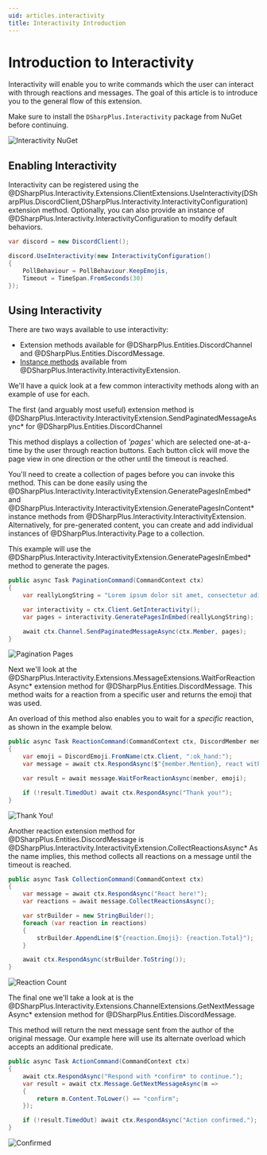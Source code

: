 ```yaml
---
uid: articles.interactivity
title: Interactivity Introduction
---
```


# Introduction to Interactivity
Interactivity will enable you to write commands which the user can interact with through reactions and messages.
The goal of this article is to introduce you to the general flow of this extension.

Make sure to install the `DSharpPlus.Interactivity` package from NuGet before continuing.

![Interactivity NuGet][0]

## Enabling Interactivity
Interactivity can be registered using the
@DSharpPlus.Interactivity.Extensions.ClientExtensions.UseInteractivity(DSharpPlus.DiscordClient,DSharpPlus.Interactivity.InteractivityConfiguration)
extension method. Optionally, you can also provide an instance of @DSharpPlus.Interactivity.InteractivityConfiguration
to modify default behaviors.

```cs
var discord = new DiscordClient();

discord.UseInteractivity(new InteractivityConfiguration() 
{ 
    PollBehaviour = PollBehaviour.KeepEmojis,
    Timeout = TimeSpan.FromSeconds(30)
});
```

## Using Interactivity
There are two ways available to use interactivity: 

* Extension methods available for @DSharpPlus.Entities.DiscordChannel and @DSharpPlus.Entities.DiscordMessage.
* [Instance methods][1] available from @DSharpPlus.Interactivity.InteractivityExtension.

We'll have a quick look at a few common interactivity methods along with an example of use for each.

The first (and arguably most useful) extension method is
@DSharpPlus.Interactivity.InteractivityExtension.SendPaginatedMessageAsync* for @DSharpPlus.Entities.DiscordChannel

This method displays a collection of *'pages'* which are selected one-at-a-time by the user through reaction buttons.
Each button click will move the page view in one direction or the other until the timeout is reached.

You'll need to create a collection of pages before you can invoke this method. This can be done easily using the
@DSharpPlus.Interactivity.InteractivityExtension.GeneratePagesInEmbed* and
@DSharpPlus.Interactivity.InteractivityExtension.GeneratePagesInContent* instance methods from
@DSharpPlus.Interactivity.InteractivityExtension.
Alternatively, for pre-generated content, you can create and add individual instances of @DSharpPlus.Interactivity.Page
to a collection.

This example will use the @DSharpPlus.Interactivity.InteractivityExtension.GeneratePagesInEmbed* method to generate the
pages.
```cs
public async Task PaginationCommand(CommandContext ctx)
{
    var reallyLongString = "Lorem ipsum dolor sit amet, consectetur adipiscing ..."

    var interactivity = ctx.Client.GetInteractivity();
    var pages = interactivity.GeneratePagesInEmbed(reallyLongString);

    await ctx.Channel.SendPaginatedMessageAsync(ctx.Member, pages);
}
```

![Pagination Pages][2]

Next we'll look at the @DSharpPlus.Interactivity.Extensions.MessageExtensions.WaitForReactionAsync* extension method for
@DSharpPlus.Entities.DiscordMessage. This method waits for a reaction from a specific user and returns the emoji that
was used.

An overload of this method also enables you to wait for a *specific* reaction, as shown in the example below.
```cs
public async Task ReactionCommand(CommandContext ctx, DiscordMember member)
{
    var emoji = DiscordEmoji.FromName(ctx.Client, ":ok_hand:");
    var message = await ctx.RespondAsync($"{member.Mention}, react with {emoji}.");

    var result = await message.WaitForReactionAsync(member, emoji);

    if (!result.TimedOut) await ctx.RespondAsync("Thank you!");
}
```

![Thank You!][3]

Another reaction extension method for @DSharpPlus.Entities.DiscordMessage is
@DSharpPlus.Interactivity.InteractivityExtension.CollectReactionsAsync* As the name implies, this method collects all
reactions on a message until the timeout is reached.
```cs
public async Task CollectionCommand(CommandContext ctx)
{
    var message = await ctx.RespondAsync("React here!");
    var reactions = await message.CollectReactionsAsync();

    var strBuilder = new StringBuilder();
    foreach (var reaction in reactions)
    {
        strBuilder.AppendLine($"{reaction.Emoji}: {reaction.Total}");
    }

    await ctx.RespondAsync(strBuilder.ToString());
}
```

![Reaction Count][4]

The final one we'll take a look at is the @DSharpPlus.Interactivity.Extensions.ChannelExtensions.GetNextMessageAsync*
extension method for @DSharpPlus.Entities.DiscordMessage.

This method will return the next message sent from the author of the original message. Our example here will use its
alternate overload which accepts an additional predicate.
```cs
public async Task ActionCommand(CommandContext ctx)
{
    await ctx.RespondAsync("Respond with *confirm* to continue.");
    var result = await ctx.Message.GetNextMessageAsync(m =>
    {
        return m.Content.ToLower() == "confirm";
    });

    if (!result.TimedOut) await ctx.RespondAsync("Action confirmed.");
}
```

![Confirmed][5]

<!-- LINKS -->
[0]:  /images/interactivity_01.png
[1]:  xref:DSharpPlus.Interactivity.InteractivityExtension#methods
[2]:  /images/interactivity_02.png
[3]:  /images/interactivity_03.png
[4]:  /images/interactivity_04.png
[5]:  /images/interactivity_05.png